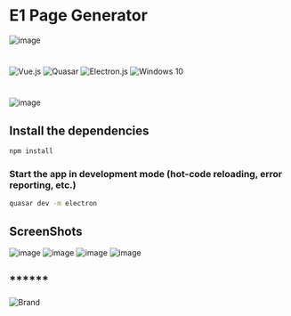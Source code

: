 # E1 Page Generator
![image](https://user-images.githubusercontent.com/37814393/130220934-b97c1c3a-8216-4820-879f-f015b29812f3.png)
#
![Vue.js](https://img.shields.io/badge/vuejs-%2335495e.svg?style=for-the-badge&logo=vuedotjs&logoColor=%234FC08D) ![Quasar](https://img.shields.io/badge/Quasar-16B7FB?style=for-the-badge&logo=quasar&logoColor=black) ![Electron.js](https://img.shields.io/badge/Electron-191970?style=for-the-badge&logo=Electron&logoColor=white)
![Windows 10](https://img.shields.io/badge/Windows-0078D6?style=for-the-badge&logo=windows&logoColor=white)
#

![image](https://user-images.githubusercontent.com/37814393/130219830-84c168d7-652d-4de4-b82f-443319e488f8.png)
## Install the dependencies
```bash
npm install
```

### Start the app in development mode (hot-code reloading, error reporting, etc.)
```bash
quasar dev -m electron
```
## ScreenShots
![image](https://user-images.githubusercontent.com/37814393/130219551-2d84250a-f305-4966-9e40-19441dbc8a4f.png) 
![image](https://user-images.githubusercontent.com/37814393/130220649-8e721ae2-84f0-406c-b5de-9f0161fa1c60.png) 
![image](https://user-images.githubusercontent.com/37814393/130220687-f1c6bd20-f113-4ad2-8646-89020e7ab505.png) 
![image](https://user-images.githubusercontent.com/37814393/130220715-90d9afde-aa51-41f7-8162-45dac1e7a2ff.png) 
## ******
![Brand](https://user-images.githubusercontent.com/37814393/130221045-96663ead-62e5-4d72-a8db-4387ed55b5cf.png)

